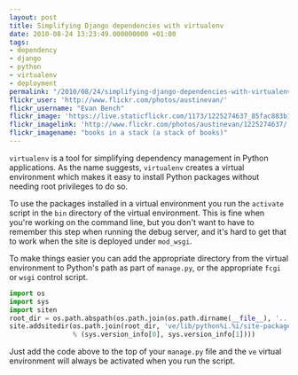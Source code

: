 ```yaml
---
layout: post
title: Simplifying Django dependencies with virtualenv
date: 2010-08-24 13:23:49.000000000 +01:00
tags:
- dependency
- django
- python
- virtualenv
- deployment
permalink: "/2010/08/24/simplifying-django-dependencies-with-virtualenv/"
flickr_user: 'http://www.flickr.com/photos/austinevan/'
flickr_username: "Evan Bench"
flickr_image: 'https://live.staticflickr.com/1173/1225274637_85fac883b1_w.jpg'
flickr_imagelink: 'http://www.flickr.com/photos/austinevan/1225274637/'
flickr_imagename: "books in a stack (a stack of books)"
---
```

`virtualenv` is a tool for simplifying dependency management in Python applications. As the name
suggests, `virtualenv` creates a virtual environment which makes it easy to install Python packages
without needing root privileges to do so.

To use the packages installed in a virtual environment you run the `activate` script in the
`bin` directory of the virtual environment. This is fine when you're working on the command line, but
you don't want to have to remember this step when running the debug server, and it's hard to get that to work
when the site is deployed under `mod_wsgi`.

To make things easier you can add the appropriate directory from the virtual environment to Python's path as
part of `manage.py`, or the appropriate `fcgi` or `wsgi` control script.

```python
import os
import sys
import siten
root_dir = os.path.abspath(os.path.join(os.path.dirname(__file__), '..'))
site.addsitedir(os.path.join(root_dir, 've/lib/python%i.%i/site-packages'
                % (sys.version_info[0], sys.version_info[1])))
```

Just add the code above to the top of your `manage.py` file and the `ve` virtual environment
will always be activated when you run the script.
